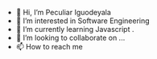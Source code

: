 - 👋 Hi, I’m Peculiar Iguodeyala
- 👀 I’m interested in Software Engineering
- 🌱 I’m currently learning Javascript . 
- 💞️ I’m looking to collaborate on ...
- 📫 How to reach me 

<!---
Peculiar907/Peculiar907 is a ✨ special ✨ repository because its `README.md` (this file) appears on your GitHub profile.
You can click the Preview link to take a look at your changes.
--->
